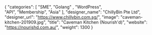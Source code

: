 {
   "categories": [
      "SME",
      "Golang" ,
      "WordPress",   
      "API",
      "Membership",
      "Asia"
   ],
   "designer_name": "ChillyBin Pte Ltd",
   "designer_url": "https://www.chillybin.com.sg/",
   "image": "caveman-kitchen-201909.jpg",
   "title": "Caveman Kitchen (Nourish'd)",
   "website": "https://nourishd.com.au/",
   "weight": 1300
}
